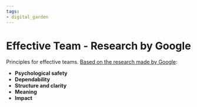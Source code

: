 ```yaml
---
tags: 
- digital_garden
---
```

# Effective Team - Research by Google

Principles for effective teams. [Based on the research made by Google](https://rework.withgoogle.com/guides/understanding-team-effectiveness/steps/introduction/):

-   **Psychological safety**
-   **Dependability**
-   **Structure and clarity**
-   **Meaning**
-   **Impact**
